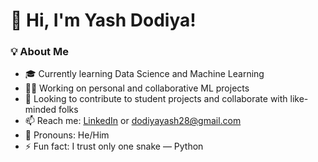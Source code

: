# 👋 Hi, I'm Yash Dodiya!

### 💡 About Me
- 🎓 Currently learning Data Science and Machine Learning
- 👨‍💻 Working on personal and collaborative ML projects
- 🤝 Looking to contribute to student projects and collaborate with like-minded folks
- 📫 Reach me: [LinkedIn](https://www.linkedin.com/in/yash-dodiya-416407290) or dodiyayash28@gmail.com
- 💬 Pronouns: He/Him
- ⚡ Fun fact: I trust only one snake — Python
